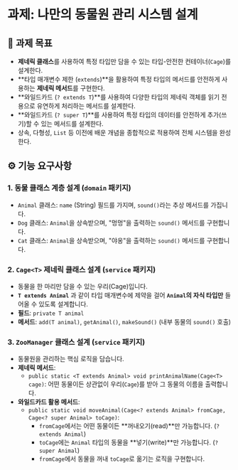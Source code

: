 # 과제: 나만의 동물원 관리 시스템 설계

## 🎯 과제 목표

-   **제네릭 클래스**를 사용하여 특정 타입만 담을 수 있는 타입-안전한 컨테이너(`Cage`)를 설계한다.
-   **타입 매개변수 제한 (`extends`)**을 활용하여 특정 타입의 메서드를 안전하게 사용하는 **제네릭 메서드**를 구현한다.
-   **와일드카드 (`? extends T`)**를 사용하여 다양한 타입의 제네릭 객체를 읽기 전용으로 유연하게 처리하는 메서드를 설계한다.
-   **와일드카드 (`? super T`)**를 사용하여 특정 타입의 데이터를 안전하게 추가(쓰기)할 수 있는 메서드를 설계한다.
-   상속, 다형성, `List` 등 이전에 배운 개념을 종합적으로 적용하여 전체 시스템을 완성한다.

## ⚙️ 기능 요구사항

### 1. 동물 클래스 계층 설계 (`domain` 패키지)
-   `Animal` 클래스: `name` (String) 필드를 가지며, `sound()`라는 추상 메서드를 가집니다.
-   `Dog` 클래스: `Animal`을 상속받으며, "멍멍"을 출력하는 `sound()` 메서드를 구현합니다.
-   `Cat` 클래스: `Animal`을 상속받으며, "야옹"을 출력하는 `sound()` 메서드를 구현합니다.

### 2. `Cage<T>` 제네릭 클래스 설계 (`service` 패키지)
-   동물을 한 마리만 담을 수 있는 우리(Cage)입니다.
-   **`T extends Animal`** 과 같이 타입 매개변수에 제약을 걸어 **`Animal`의 자식 타입만** 들어올 수 있도록 설계합니다.
-   **필드**: `private T animal`
-   **메서드**: `add(T animal)`, `getAnimal()`, `makeSound()` (내부 동물의 `sound()` 호출)

### 3. `ZooManager` 클래스 설계 (`service` 패키지)
-   동물원을 관리하는 핵심 로직을 담습니다.
-   **제네릭 메서드**:
    -   `public static <T extends Animal> void printAnimalName(Cage<T> cage)`: 어떤 동물이든 상관없이 우리(`Cage`)를 받아 그 동물의 이름을 출력합니다.
-   **와일드카드 활용 메서드**:
    -   `public static void moveAnimal(Cage<? extends Animal> fromCage, Cage<? super Animal> toCage)`:
        -   `fromCage`에서는 어떤 동물이든 **꺼내오기(read)**만 가능합니다. (`? extends Animal`)
        -   `toCage`에는 `Animal` 타입의 동물을 **넣기(write)**만 가능합니다. (`? super Animal`)
        -   `fromCage`에서 동물을 꺼내 `toCage`로 옮기는 로직을 구현합니다.